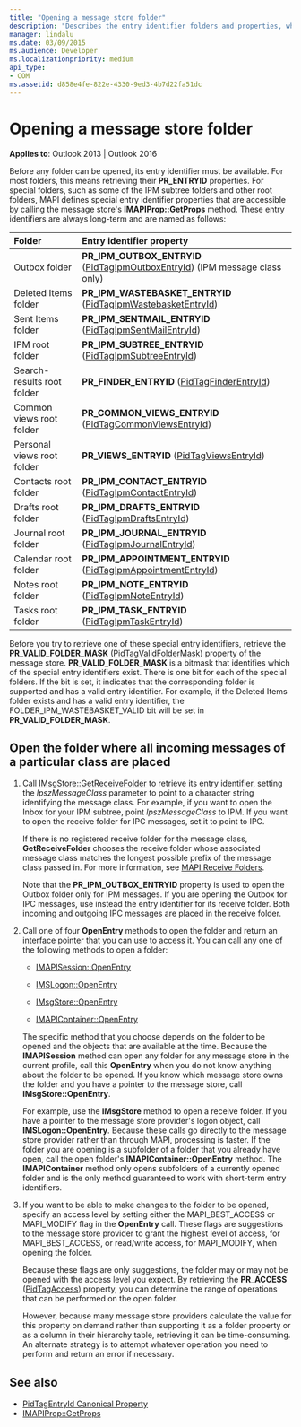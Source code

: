 ```yaml
---
title: "Opening a message store folder"
description: "Describes the entry identifier folders and properties, which must be available before any folder can be opened."
manager: lindalu
ms.date: 03/09/2015
ms.audience: Developer
ms.localizationpriority: medium
api_type:
- COM
ms.assetid: d858e4fe-822e-4330-9ed3-4b7d22fa51dc
---
```


# Opening a message store folder

**Applies to**: Outlook 2013 | Outlook 2016 
  
Before any folder can be opened, its entry identifier must be available. For most folders, this means retrieving their **PR_ENTRYID** properties. For special folders, such as some of the IPM subtree folders and other root folders, MAPI defines special entry identifier properties that are accessible by calling the message store's **IMAPIProp::GetProps** method. These entry identifiers are always long-term and are named as follows: 
  
|**Folder**|**Entry identifier property**|
|:-----|:-----|
|Outbox folder  <br/> |**PR_IPM_OUTBOX_ENTRYID** ([PidTagIpmOutboxEntryId](pidtagipmoutboxentryid-canonical-property.md)) (IPM message class only)  <br/> |
|Deleted Items folder  <br/> |**PR_IPM_WASTEBASKET_ENTRYID** ([PidTagIpmWastebasketEntryId](pidtagipmwastebasketentryid-canonical-property.md))  <br/> |
|Sent Items folder  <br/> |**PR_IPM_SENTMAIL_ENTRYID** ([PidTagIpmSentMailEntryId](pidtagipmsentmailentryid-canonical-property.md))  <br/> |
|IPM root folder  <br/> |**PR_IPM_SUBTREE_ENTRYID** ([PidTagIpmSubtreeEntryId](pidtagipmsubtreeentryid-canonical-property.md))  <br/> |
|Search-results root folder  <br/> |**PR_FINDER_ENTRYID** ([PidTagFinderEntryId](pidtagfinderentryid-canonical-property.md))  <br/> |
|Common views root folder  <br/> |**PR_COMMON_VIEWS_ENTRYID** ([PidTagCommonViewsEntryId](pidtagcommonviewsentryid-canonical-property.md))  <br/> |
|Personal views root folder  <br/> |**PR_VIEWS_ENTRYID** ([PidTagViewsEntryId](pidtagviewsentryid-canonical-property.md))  <br/> |
|Contacts root folder  <br/> |**PR_IPM_CONTACT_ENTRYID** ([PidTagIpmContactEntryId](pidtagipmcontactentryid-canonical-property.md))  <br/> |
|Drafts root folder  <br/> |**PR_IPM_DRAFTS_ENTRYID** ([PidTagIpmDraftsEntryId](pidtagipmdraftsentryid-canonical-property.md))  <br/> |
|Journal root folder  <br/> |**PR_IPM_JOURNAL_ENTRYID** ([PidTagIpmJournalEntryId](pidtagipmjournalentryid-canonical-property.md))  <br/> |
|Calendar root folder  <br/> |**PR_IPM_APPOINTMENT_ENTRYID** ([PidTagIpmAppointmentEntryId](pidtagipmappointmententryid-canonical-property.md))  <br/> |
|Notes root folder  <br/> |**PR_IPM_NOTE_ENTRYID** ([PidTagIpmNoteEntryId](pidtagipmnoteentryid-canonical-property.md))  <br/> |
|Tasks root folder  <br/> |**PR_IPM_TASK_ENTRYID** ([PidTagIpmTaskEntryId](pidtagipmtaskentryid-canonical-property.md))  <br/> |
   
Before you try to retrieve one of these special entry identifiers, retrieve the **PR\_VALID_FOLDER_MASK** ([PidTagValidFolderMask](pidtagvalidfoldermask-canonical-property.md)) property of the message store. **PR\_VALID_FOLDER_MASK** is a bitmask that identifies which of the special entry identifiers exist. There is one bit for each of the special folders. If the bit is set, it indicates that the corresponding folder is supported and has a valid entry identifier. For example, if the Deleted Items folder exists and has a valid entry identifier, the FOLDER\_IPM_WASTEBASKET_VALID bit will be set in **PR_VALID_FOLDER_MASK**. 
  
## Open the folder where all incoming messages of a particular class are placed
  
1. Call [IMsgStore::GetReceiveFolder](imsgstore-getreceivefolder.md) to retrieve its entry identifier, setting the  _lpszMessageClass_ parameter to point to a character string identifying the message class. For example, if you want to open the Inbox for your IPM subtree, point  _lpszMessageClass_ to IPM. If you want to open the receive folder for IPC messages, set it to point to IPC. 

   If there is no registered receive folder for the message class, **GetReceiveFolder** chooses the receive folder whose associated message class matches the longest possible prefix of the message class passed in. For more information, see [MAPI Receive Folders](mapi-receive-folders.md). 
   
   Note that the **PR_IPM_OUTBOX_ENTRYID** property is used to open the Outbox folder only for IPM messages. If you are opening the Outbox for IPC messages, use instead the entry identifier for its receive folder. Both incoming and outgoing IPC messages are placed in the receive folder. 
    
2. Call one of four **OpenEntry** methods to open the folder and return an interface pointer that you can use to access it. You can call any one of the following methods to open a folder: 
    
   - [IMAPISession::OpenEntry](imapisession-openentry.md)
    
   - [IMSLogon::OpenEntry](imslogon-openentry.md)
    
   - [IMsgStore::OpenEntry](imsgstore-openentry.md)
    
   - [IMAPIContainer::OpenEntry](imapicontainer-openentry.md)
    
   The specific method that you choose depends on the folder to be opened and the objects that are available at the time. Because the **IMAPISession** method can open any folder for any message store in the current profile, call this **OpenEntry** when you do not know anything about the folder to be opened. If you know which message store owns the folder and you have a pointer to the message store, call **IMsgStore::OpenEntry**. 
    
   For example, use the **IMsgStore** method to open a receive folder. If you have a pointer to the message store provider's logon object, call **IMSLogon::OpenEntry**. Because these calls go directly to the message store provider rather than through MAPI, processing is faster. If the folder you are opening is a subfolder of a folder that you already have open, call the open folder's **IMAPIContainer::OpenEntry** method. The **IMAPIContainer** method only opens subfolders of a currently opened folder and is the only method guaranteed to work with short-term entry identifiers. 
    
3. If you want to be able to make changes to the folder to be opened, specify an access level by setting either the MAPI\_BEST\_ACCESS or MAPI\_MODIFY flag in the **OpenEntry** call. These flags are suggestions to the message store provider to grant the highest level of access, for MAPI\_BEST\_ACCESS, or read/write access, for MAPI\_MODIFY, when opening the folder. 

   Because these flags are only suggestions, the folder may or may not be opened with the access level you expect. By retrieving the **PR_ACCESS** ([PidTagAccess](pidtagaccess-canonical-property.md)) property, you can determine the range of operations that can be performed on the open folder. 
    
   However, because many message store providers calculate the value for this property on demand rather than supporting it as a folder property or as a column in their hierarchy table, retrieving it can be time-consuming. An alternate strategy is to attempt whatever operation you need to perform and return an error if necessary.
    
## See also

- [PidTagEntryId Canonical Property](pidtagentryid-canonical-property.md) 
- [IMAPIProp::GetProps](imapiprop-getprops.md)

